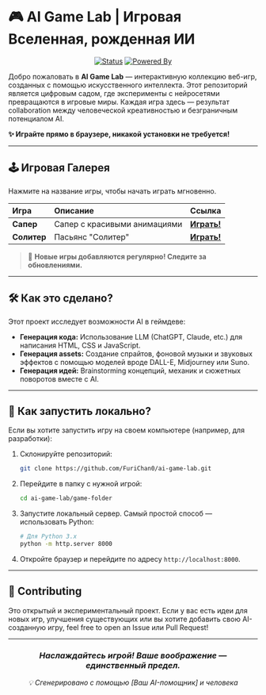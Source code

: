 # 🎮 AI Game Lab | Игровая Вселенная, рожденная ИИ

<div align="center">

[![Status](https://img.shields.io/badge/Status-Active-brightgreen.svg)]()
[![Powered By](https://img.shields.io/badge/Powered%20By-OpenAI%20|%20Claude%20|%20etc.-blue.svg)]()

</div>

Добро пожаловать в **AI Game Lab** — интерактивную коллекцию веб-игр, созданных с помощью искусственного интеллекта. Этот репозиторий является цифровым садом, где эксперименты с нейросетями превращаются в игровые миры. Каждая игра здесь — результат collaboration между человеческой креативностью и безграничным потенциалом AI.

**✨ Играйте прямо в браузере, никакой установки не требуется!**

---

## 🕹️ Игровая Галерея

Нажмите на название игры, чтобы начать играть мгновенно.

| Игра | Описание | Ссылка |
|:---|:---|:---|
| **Сапер** | Сапер с красивыми анимациями | **[Играть!](https://FuriChan0.github.io/ai-game-lab/sapperGame)** |
| **Солитер** | Пасьянс "Солитер" | **[Играть!](https://FuriChan0.github.io/ai-game-lab/solitaireGame)** |

> 🔄 **Новые игры добавляются регулярно! Следите за обновлениями.**

---

## 🛠️ Как это сделано?

Этот проект исследует возможности AI в геймдеве:
*   **Генерация кода:** Использование LLM (ChatGPT, Claude, etc.) для написания HTML, CSS и JavaScript.
*   **Генерация assets:** Создание спрайтов, фоновой музыки и звуковых эффектов с помощью моделей вроде DALL-E, Midjourney или Suno.
*   **Генерация идей:** Brainstorming концепций, механик и сюжетных поворотов вместе с AI.

---

## 🚀 Как запустить локально?

Если вы хотите запустить игру на своем компьютере (например, для разработки):

1.  Склонируйте репозиторий:
    ```bash
    git clone https://github.com/FuriChan0/ai-game-lab.git
    ```
2.  Перейдите в папку с нужной игрой:
    ```bash
    cd ai-game-lab/game-folder
    ```
3.  Запустите локальный сервер. Самый простой способ — использовать Python:
    ```bash
    # Для Python 3.x
    python -m http.server 8000
    ```
4.  Откройте браузер и перейдите по адресу `http://localhost:8000`.

---

## 🤝 Contributing

Это открытый и экспериментальный проект. Если у вас есть идеи для новых игр, улучшения существующих или вы хотите добавить свою AI-созданную игру, feel free to open an Issue или Pull Request!

---

<div align="center">

### *Наслаждайтесь игрой! Ваше воображение — единственный предел.*
*💡 Сгенерировано с помощью [Ваш AI-помощник] и человека*

</div>
